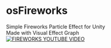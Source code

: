 # osFireworks
 Simple Fireworks Particle Effect for Unity\
 Made with Visual Effect Graph\
[![FIREWORKS YOUTUBE VIDEO](http://img.youtube.com/vi/PEirwDqt6jM/0.jpg)](http://www.youtube.com/watch?v=PEirwDqt6jM)
